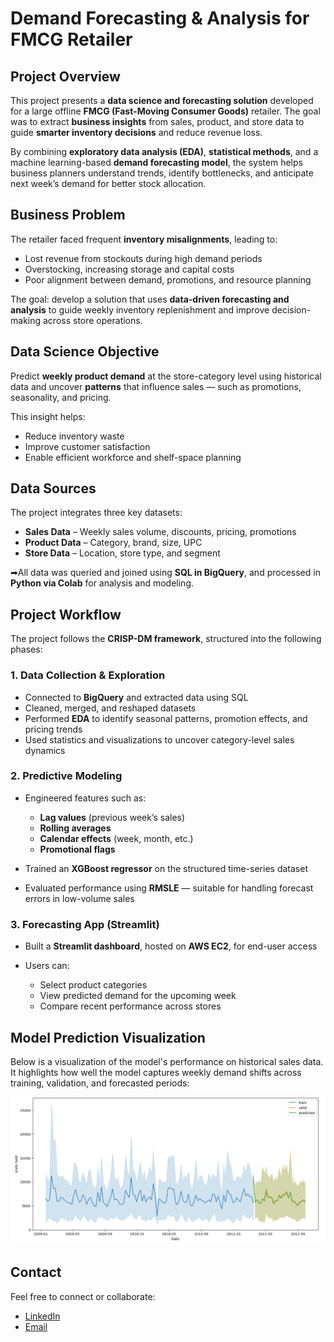 
#  Demand Forecasting & Analysis for FMCG Retailer

## Project Overview

This project presents a **data science and forecasting solution** developed for a large offline **FMCG (Fast-Moving Consumer Goods)** retailer. The goal was to extract **business insights** from sales, product, and store data to guide **smarter inventory decisions** and reduce revenue loss.

By combining **exploratory data analysis (EDA)**, **statistical methods**, and a machine learning-based **demand forecasting model**, the system helps business planners understand trends, identify bottlenecks, and anticipate next week’s demand for better stock allocation.


## Business Problem

The retailer faced frequent **inventory misalignments**, leading to:

* Lost revenue from stockouts during high demand periods
* Overstocking, increasing storage and capital costs
* Poor alignment between demand, promotions, and resource planning

The goal: develop a solution that uses **data-driven forecasting and analysis** to guide weekly inventory replenishment and improve decision-making across store operations.


## Data Science Objective

Predict **weekly product demand** at the store-category level using historical data and uncover **patterns** that influence sales — such as promotions, seasonality, and pricing.

This insight helps:

* Reduce inventory waste
* Improve customer satisfaction
* Enable efficient workforce and shelf-space planning

##  Data Sources

The project integrates three key datasets:

* **Sales Data** – Weekly sales volume, discounts, pricing, promotions
* **Product Data** – Category, brand, size, UPC
* **Store Data** – Location, store type, and segment

➡All data was queried and joined using **SQL in BigQuery**, and processed in **Python via Colab** for analysis and modeling.


##  Project Workflow

The project follows the **CRISP-DM framework**, structured into the following phases:

### 1. Data Collection & Exploration

* Connected to **BigQuery** and extracted data using SQL
* Cleaned, merged, and reshaped datasets
* Performed **EDA** to identify seasonal patterns, promotion effects, and pricing trends
* Used statistics and visualizations to uncover category-level sales dynamics

### 2.  Predictive Modeling

* Engineered features such as:

  * **Lag values** (previous week’s sales)
  * **Rolling averages**
  * **Calendar effects** (week, month, etc.)
  * **Promotional flags**
* Trained an **XGBoost regressor** on the structured time-series dataset
* Evaluated performance using **RMSLE** — suitable for handling forecast errors in low-volume sales

### 3. Forecasting App (Streamlit)

* Built a **Streamlit dashboard**, hosted on **AWS EC2**, for end-user access
* Users can:

  * Select product categories
  * View predicted demand for the upcoming week
  * Compare recent performance across stores



## Model Prediction Visualization

Below is a visualization of the model's performance on historical sales data. It highlights how well the model captures weekly demand shifts across training, validation, and forecasted periods:

![Model Prediction](Model_Biulding/Model_evaluation/Model_prediction.png)



## Contact

Feel free to connect or collaborate:

* [LinkedIn](https://www.linkedin.com/in/hadeel-als)
* [Email](mailto:alsaadonhadeel@gmail.com)

